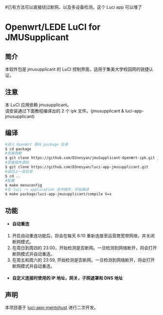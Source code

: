 #已有方法可以直接绕过断网，以及多设备检测。这个 Luci app 可以埋了

Openwrt/LEDE LuCI for JMUSupplicant
===

简介
---
本软件包是 jmusupplicant 的 LuCI 控制界面，适用于集美大学校园网的锐捷认证。

注意
---
本 LuCI 应用依赖 jmusupplicant。</br>
请安装通过下面教程编译出的 2 个 ipk 文件。(jmusupplicant & luci-app-jmusupplicant)

编译
---
```bash
#进入 OpenWrt 源码 package 目录
$ cd package
#克隆依赖
$ git clone https://github.com/D3nesyan/jmuSupplicant-OpenWrt-ipk.git jmusupplicant
#克隆插件源码
$ git clone https://github.com/D3nesyan/luci-app-jmusupplicant.git
#返回上一层目录
$ cd ..
#配置
$ make menuconfig
#在 luci -> application 选中插件，开始编译
$ make package/luci-app-jmusupplicant/compile V=s
```

功能
---
- #### 自动重连
1. 开启自动重连功能后，将会在每天 6:10 重新连接至运营商宽带网络，并关闭断网模式。
2. 在周日到周四的 23:00，开始检测是否断网。一旦检测到网络断开，将会打开断网模式并自动重连。
3. 在周五和周六的 23:59, 开始检测是否断网。一旦检测到网络断开，将会打开断网模式并自动重连。

- #### 自定义连接时使用的 IP 地址，网关，子网遮罩和 DNS 地址

声明
---
本项目基于 [luci-app-mentohust](https://github.com/immortalwrt/luci/commits/master/applications/luci-app-mentohust) 进行二次开发。
